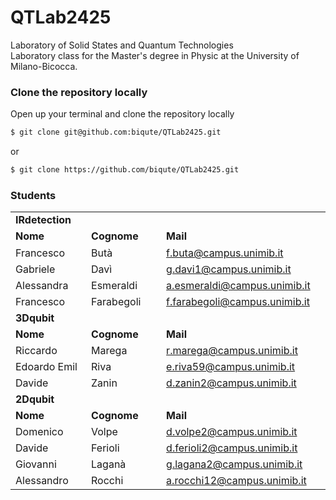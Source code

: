 # QTLab2425
Laboratory of Solid States and Quantum Technologies  
Laboratory class for the Master's degree in Physic at the University of Milano-Bicocca.


### Clone the repository locally
Open up your terminal and clone the repository locally
```bash
$ git clone git@github.com:biqute/QTLab2425.git
```
or
```bash
$ git clone https://github.com/biqute/QTLab2425.git
```


### Students


<table style="width:100%">
    <tr>
        <td colspan="3"><b>IRdetection</b></td>
    </tr>
    <tr>
        <td><b>Nome</b><img width="200" height="1">  </td>
        <td><b>Cognome</b><img width="200" height="1"></td>
        <td><b>Mail</b><img width="200" height="1"></td>
    </tr>
    <tr>
        <td>Francesco</td>
        <td>Butà</td>
        <td> <a href="mailto:f.buta@campus.unimib.it">f.buta@campus.unimib.it</a>  </td>
    </tr>
    <tr>
        <td>Gabriele</td>
        <td>Davì</td>
        <td><a href="mailto:g.davi1@campus.unimib.it">g.davi1@campus.unimib.it</a></td>
    </tr>
    <tr>
        <td>Alessandra</td>
        <td>Esmeraldi</td>
        <td><a href="mailto:a.esmeraldi@campus.unimib.it">a.esmeraldi@campus.unimib.it</a></td>
    </tr>
    <tr>
        <td>Francesco</td>
        <td>Farabegoli</td>
        <td><a href="mailto:f.farabegoli@campus.unimib.it">f.farabegoli@campus.unimib.it</a></td>
    </tr>
    <tr>
       <td colspan="3"><b>3Dqubit</b></td>
    </tr>
    <tr>
        <td><b>Nome</b></td>
        <td><b>Cognome</b></td>
        <td><b>Mail</b></td>
    </tr>
    <tr>
        <td>Riccardo</td>
        <td>Marega</td>
        <td><a href="mailto:r.marega@campus.unimib.it">r.marega@campus.unimib.it</a></td>
    </tr>
    <tr>
        <td>Edoardo Emil</td>
        <td>Riva</td>
        <td><a href="mailto:e.riva59@campus.unimib.it">e.riva59@campus.unimib.it</a></td>
    </tr>
    <tr>
        <td>Davide</td>
        <td>Zanin</td>
        <td><a href="mailto:d.zanin2@campus.unimib.it">d.zanin2@campus.unimib.it</a></td>
    </tr>
    <tr>
    <td colspan="3"><b>2Dqubit</b></td>
    </tr>
    <tr>
        <td><b>Nome</b></td>
        <td><b>Cognome</b></td>
        <td><b>Mail</b></td>
    </tr>
    <tr>
        <td>Domenico</td>
        <td>Volpe</td>
        <td><a href="d.volpe2@campus.unimib.it">d.volpe2@campus.unimib.it</a></td>
    </tr>
    <tr>
        <td>Davide</td>
        <td>Ferioli</td>
        <td><a href="d.ferioli2@campus.unimib.it">d.ferioli2@campus.unimib.it</a></td>
    </tr>
    <tr>
        <td>Giovanni</td>
        <td>Laganà</td>        
        <td><a href="g.lagana2@campus.unimib.it">g.lagana2@campus.unimib.it</a></td>
    </tr>
    <tr>
        <td>Alessandro</td>
        <td>Rocchi</td>
        <td><a href="a.rocchi12@campus.unimib.it">a.rocchi12@campus.unimib.it</a></td>
        <td></td>
    </tr>
</table>
